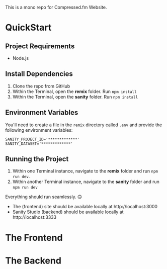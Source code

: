 This is a mono repo for Compressed.fm Website.

# QuickStart

## Project Requirements
* Node.js

## Install Dependencies
1. Clone the repo from GitHub
2. Within the Terminal, open the **remix** folder. Run `npm install`
3. Within the Terminal, open the **sanity** folder. Run `npm install`

## Environment Variables
You'll need to create a file in the `remix` directory called `.env` and provide the following environment variables:

```
SANITY_PROJECT_ID='*************'
SANITY_DATASET='*************'
```

## Running the Project
1. Within one Terminal instance, navigate to the **remix** folder and run `npm run dev`.
2. Within another Terminal instance, navigate to the **sanity** folder and run `npm run dev`

Everything should run seamlessly. 🙃
* The (frontend) site should be available locally at http://localhost:3000
* Sanity Studio (backend) should be available locally at http://localhost:3333

# The Frontend


# The Backend
